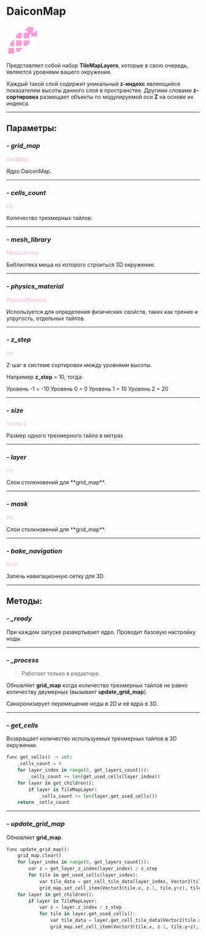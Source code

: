 # DaiconMap

![daicon-map.png](../assets/images/nodes/daicon_map.png)

Представляет собой набор **TileMapLayers**, которые в свою очередь, являются уровнями вашего окружения.

Каждый такой слой содержит уникальный **z-индекс** являющийся показателем высоты данного слоя в пространстве. Другими словами **z-сортировка** размещает объекты по модулируемой оси **Z** на основе их индекса.

---
## **Параметры**:

### - *grid_map*
<p style="color:#ffb0e0;">GridMap</p>
Ядро DaiconMap.

---
### - *cells_count*
<p style="color:#ffb0e0;">int</p>
Количество трехмерных тайлов.

---
### - *mesh_library*
<p style="color:#ffb0e0;">MeshLibrary</p>
Библиотека меша из которого строиться 3D окружение.

---
### - *physics_material*
<p style="color:#ffb0e0;">PhysicsMaterial</p>
Используется для определения физических свойств, таких как трение и упругость, отдельных тайлов.

---
### - *z_step*
<p style="color:#ffb0e0;">int</p>
Z-шаг в системе сортировки между уровнями высоты.

Например **z_step** = 10, тогда:

Уровень -1 = -10
Уровень 0 = 0
Уровень 1 = 10
Уровень 2 = 20

---
### - *size*
<p style="color:#ffb0e0;">Vector3</p>
Размер одного трехмерного тайла в метрах.

---
### - *layer*
<p style="color:#ffb0e0;">int</p>
Слои столкновений для **grid_map**.

---
### - *mask*
<p style="color:#ffb0e0;">int</p>
Слои столкновений для **grid_map**.

---
### - *bake_navigation*
<p style="color:#ffb0e0;">bool</p>
Запечь навигационную сетку для 3D.

---
## **Методы**:
### - *_ready*

При каждом запуске развертывает ядро. Проводит базовую настройку ноды.

---
### - *_process*

> Работает только в редакторе.

Обновляет **grid_map** когда количество трехмерных тайлов не равно количеству двумерных (вызывает **update_grid_map**).

Синхронизирует перемещение ноды в 2D и её ядра в 3D. 

---
### - *get_cells*

Возвращает количество используемых трехмерных тайлов в 3D окружении.

```python
func get_cells() -> int:
	_cells_count = 0
	for layer_index in range(0, get_layers_count()):
		_cells_count += len(get_used_cells(layer_index))
	for layer in get_children():
		if layer is TileMapLayer:
			_cells_count += len(layer.get_used_cells())
	return _cells_count
```

---
### - *update_grid_map*

Обновляет **grid_map**.

```python
func update_grid_map():
	grid_map.clear()
	for layer_index in range(0, get_layers_count()):
		var z = get_layer_z_index(layer_index) / z_step
		for tile in get_used_cells(layer_index):
			var tile_data = get_cell_tile_data(layer_index, Vector2(tile.x, tile.y))
			grid_map.set_cell_item(Vector3(tile.x, z-1, tile.y+z), tile_data.get_custom_data("Item"))
	for layer in get_children():
		if layer is TileMapLayer:
			var z = layer.z_index / z_step
			for tile in layer.get_used_cells():
				var tile_data = layer.get_cell_tile_data(Vector2(tile.x, tile.y))
				grid_map.set_cell_item(Vector3(tile.x, z-1, tile.y+z), tile_data.get_custom_data("Item"))
```